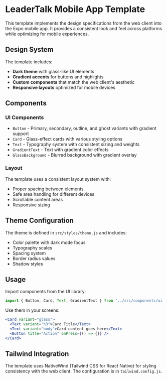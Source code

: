# LeaderTalk Mobile App Template

This template implements the design specifications from the web client into the Expo mobile app. It provides a consistent look and feel across platforms while optimizing for mobile experiences.

## Design System

The template includes:

- **Dark theme** with glass-like UI elements
- **Gradient accents** for buttons and highlights
- **Custom components** that match the web client's aesthetic
- **Responsive layouts** optimized for mobile devices

## Components

### UI Components

- `Button` - Primary, secondary, outline, and ghost variants with gradient support
- `Card` - Glass-effect cards with various styling options
- `Text` - Typography system with consistent sizing and weights
- `GradientText` - Text with gradient color effects
- `GlassBackground` - Blurred background with gradient overlay

### Layout

The template uses a consistent layout system with:
- Proper spacing between elements
- Safe area handling for different devices
- Scrollable content areas
- Responsive sizing

## Theme Configuration

The theme is defined in `src/styles/theme.js` and includes:

- Color palette with dark mode focus
- Typography scales
- Spacing system
- Border radius values
- Shadow styles

## Usage

Import components from the UI library:

```jsx
import { Button, Card, Text, GradientText } from '../src/components/ui';
```

Use them in your screens:

```jsx
<Card variant="glass">
  <Text variant="h3">Card Title</Text>
  <Text variant="body">Card content goes here</Text>
  <Button title="Action" onPress={() => {}} />
</Card>
```

## Tailwind Integration

The template uses NativeWind (Tailwind CSS for React Native) for styling consistency with the web client. The configuration is in `tailwind.config.js`.
